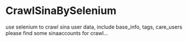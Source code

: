 # CrawlSinaBySelenium
use selenium to crawl sina user data, include base_info, tags, care_users
please find some sinaaccounts for crawl...
